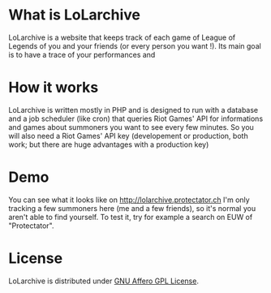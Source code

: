 What is LoLarchive
==================

LoLarchive is a website that keeps track of each game of League of Legends of you and your friends (or every person you want !). Its main goal is to have a trace of your performances and 

How it works
============

LoLarchive is written mostly in PHP and is designed to run with a database and a job scheduler (like cron) that queries Riot Games' API for informations and games about summoners you want to see every few minutes. So you will also need a Riot Games' API key (developement or production, both work; but there are huge advantages with a production key)

Demo
====

You can see what it looks like on http://lolarchive.protectator.ch
I'm only tracking a few summoners here (me and a few friends), so it's normal you aren't able to find yourself. To test it, try for example a search on EUW of "Protectator".

License
=======

LoLarchive is distributed under [GNU Affero GPL License](http://www.gnu.org/licenses/agpl-3.0.en.html).